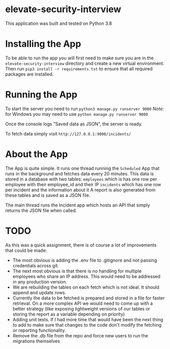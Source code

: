 # elevate-security-interview

This application was built and tested on Python 3.8

# Installing the App

To be able to run the app you will first need to make sure you are in the 
`elevate-security-interview` directory and create a new virtual environment. 
Then run `pip3 install -r requirements.txt` to ensure that all required packages are installed.

# Running the App

To start the server you need to run
`python3 manage.py runserver 9000` 
*Note:* for Windows you may need to use `python manage.py runserver 9000`

Once the console logs "Saved data as JSON", the server is ready.

To fetch data simply visit `http://127.0.0.1:9000/incidents/`

# About the App

The App is quite simple. It runs one thread running the `Scheduled` App that runs in the 
background and fetches data every 20 minutes. This data is stored in a database with two tables:
`employees` which is has one row per employee with their employee_id and their IP
`incidents` which has one row per incident and the information about it
A report is also generated from these tables and is saved as a JSON file.

The main thread runs the Incident app which hosts an API that simply returns the JSON file when called.

# TODO

As this was a quick assignment, there is of course a lot of improvements that could be made:
- The most obvious is adding the .env file to .gitignore and not passing credentials across git.
- The next most obvious is that there is no handling for multiple employees who share an IP address.
This would need to be addressed in any production version.
- We are rebuilding the tables on each fetch which is not ideal. It should append and update rows.
- Currently the data to be fetched is prepared and stored in a file for faster retrieval. 
On a more complex API we would need to come up with a better strategy 
(like exposing lightweight versions of our tables or storing the report as a variable depending on priority)
- Adding unit tests. If I had more time that would have been the next thing to add to make sure that changes
to the code don't modify the fetching or reporting functionality.
- Remove the .db file from the repo and force new users to run the migrations themselves
